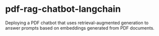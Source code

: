 # pdf-rag-chatbot-langchain
Deploying a PDF chatbot that uses retrieval-augmented generation to answer prompts based on embeddings generated from PDF documents.
